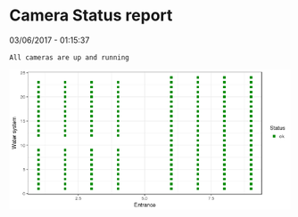 Camera Status report
================
03/06/2017 - 01:15:37

    All cameras are up and running

![](camreport_files/figure-markdown_github/unnamed-chunk-2-1.png)
